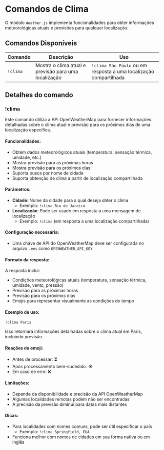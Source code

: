 # Comandos de Clima

O módulo `Weather.js` implementa funcionalidades para obter informações meteorológicas atuais e previsões para qualquer localização.

## Comandos Disponíveis

| Comando | Descrição | Uso |
|---------|-----------|-----|
| `!clima` | Mostra o clima atual e previsão para uma localização | `!clima São Paulo` ou em resposta a uma localização compartilhada |

## Detalhes do comando

### !clima

Este comando utiliza a API OpenWeatherMap para fornecer informações detalhadas sobre o clima atual e previsão para os próximos dias de uma localização específica.

#### Funcionalidades:
- Obtém dados meteorológicos atuais (temperatura, sensação térmica, umidade, etc.)
- Mostra previsão para as próximas horas
- Mostra previsão para os próximos dias
- Suporta busca por nome de cidade
- Suporta obtenção de clima a partir de localização compartilhada

#### Parâmetros:
- **Cidade**: Nome da cidade para a qual deseja obter o clima
  - Exemplo: `!clima Rio de Janeiro`
- **Localização**: Pode ser usado em resposta a uma mensagem de localização
  - Exemplo: `!clima` (em resposta a uma localização compartilhada)

#### Configuração necessária:
- Uma chave de API do OpenWeatherMap deve ser configurada no arquivo `.env` como `OPENWEATHER_API_KEY`

#### Formato da resposta:
A resposta inclui:
- Condições meteorológicas atuais (temperatura, sensação térmica, umidade, vento, pressão)
- Previsão para as próximas horas
- Previsão para os próximos dias
- Emojis para representar visualmente as condições do tempo

#### Exemplo de uso:
```
!clima Paris
```

Isso retornará informações detalhadas sobre o clima atual em Paris, incluindo previsão.

#### Reações de emoji:
- Antes de processar: ⏳
- Após processamento bem-sucedido: ☀️
- Em caso de erro: ❌

#### Limitações:
- Depende da disponibilidade e precisão da API OpenWeatherMap
- Algumas localidades remotas podem não ser encontradas
- A precisão da previsão diminui para datas mais distantes

#### Dicas:
- Para localidades com nomes comuns, pode ser útil especificar o país
  - Exemplo: `!clima Springfield, EUA`
- Funciona melhor com nomes de cidades em sua forma nativa ou em inglês